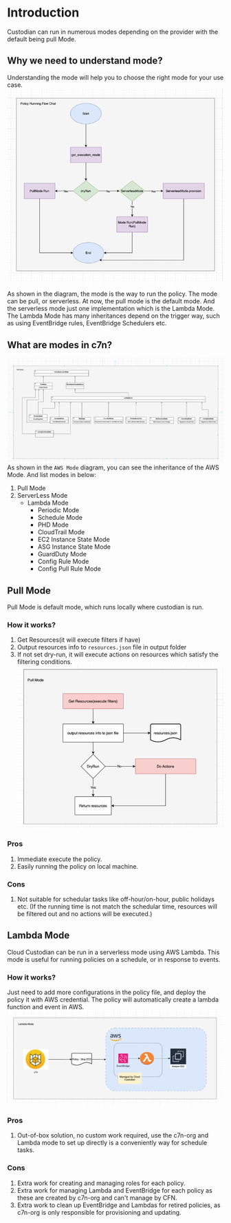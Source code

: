 # Introduction
Custodian can run in numerous modes depending on the provider with the default being pull Mode.

## Why we need to understand mode?
Understanding the mode will help you to choose the right mode for your use case.
![img.png](assets/policy-running-flow-chat.png)

As shown in the diagram, the mode is the way to run the policy. The mode can be pull, or serverless.
At now, the pull mode is the default mode. And the serverless mode just one implementation which is the Lambda Mode.
The Lambda Mode has many inheritances depend on the trigger way, such as using EventBridge rules, EventBridge Schedulers etc.


## What are modes in c7n?
![img.png](assets/AWS-modes.png)
As shown in the `AWS Mode` diagram, you can see the inheritance of the AWS Mode.
And list modes in below:
1. Pull Mode
2. ServerLess Mode
   * Lambda Mode
     * Periodic Mode
     * Schedule Mode
     * PHD Mode
     * CloudTrail Mode
     * EC2 Instance State Mode
     * ASG Instance State Mode
     * GuardDuty Mode
     * Config Rule Mode
     * Config Pull Rule Mode

## Pull Mode
Pull Mode is default mode, which runs locally where custodian is run.

### How it works?
1. Get Resources(it will execute filters if have)
2. Output resources info to `resources.json` file in output folder
3. If not set dry-run, it will execute actions on resources which satisfy the filtering conditions.
![img.png](assets/pull-mode-workflow.png)

### Pros
1. Immediate execute the policy.
2. Easily running the policy on local machine.
### Cons
1. Not suitable for schedular tasks like off-hour/on-hour, public holidays etc. (If the running time is not match the schedular time, resources will be filtered out and no actions will be executed.)

## Lambda Mode
Cloud Custodian can be run in a serverless mode using AWS Lambda. This mode is useful for running policies on a schedule, or in response to events.
### How it works?
Just need to add more configurations in the policy file, and deploy the policy it with AWS credential. The policy will automatically create a lambda function and event in AWS.
![img.png](assets/lambda-mode-aws.png)
### Pros
1. Out-of-box solution, no custom work required, use the c7n-org and Lambda mode to set up directly is a conveniently way for schedule tasks.
### Cons
1. Extra work for creating and managing roles for each policy.
1. Extra work for managing Lambda and EventBridge for each policy as these are created by c7n-org and can't manage by CFN.
1. Extra work to clean up EventBridge and Lambdas for retired policies, as c7n-org is only responsible for provisioning and updating.

